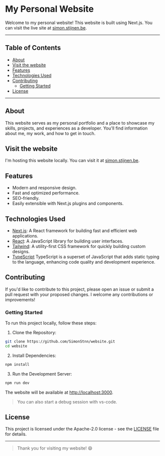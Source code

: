 # My Personal Website

Welcome to my personal website! This website is built using Next.js. You can visit the live site at [simon.stijnen.be](https://simon.stijnen.be).

---

## Table of Contents

- [About](#about)
- [Visit the website](#visit-the-website)
- [Features](#features)
- [Technologies Used](#technologies-used)
- [Contributing](#contributing)
  - [Getting Started](#getting-started)
- [License](#license)

---

## About

This website serves as my personal portfolio and a place to showcase my skills, projects, and experiences as a developer. You'll find information about me, my work, and how to get in touch.

## Visit the website

I'm hosting this website locally. You can visit it at [simon.stijnen.be](https://simon.stijnen.be).

## Features

- Modern and responsive design.
- Fast and optimized performance.
- SEO-friendly.
- Easily extensible with Next.js plugins and components.

## Technologies Used

- [Next.js](https://nextjs.org/): A React framework for building fast and efficient web applications.
- [React](https://reactjs.org/): A JavaScript library for building user interfaces.
- [Tailwind](https://tailwindcss.com/): A utility-first CSS framework for quickly building custom designs.
- [TypeScript](https://www.typescriptlang.org/) TypeScript is a superset of JavaScript that adds static typing to the language, enhancing code quality and development experience.

## Contributing

If you'd like to contribute to this project, please open an issue or submit a pull request with your proposed changes. I welcome any contributions or improvements!

### Getting Started

To run this project locally, follow these steps:

1. Clone the Repository:

```bash
git clone https://github.com/SimonStnn/website.git
cd website
```

2. Install Dependencies:

```bash
npm install
```

3. Run the Development Server:

```bash
npm run dev
```

The website will be available at <http://localhost:3000>.

> You can also start a debug session with vs-code.

## License

This project is licensed under the Apache-2.0 license - see the [LICENSE](LICENSE) file for details.

---

> Thank you for visiting my website! 😄
